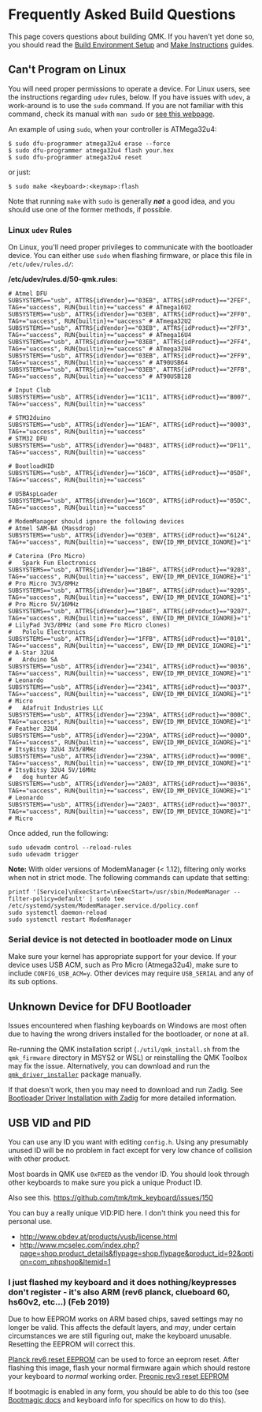 # Frequently Asked Build Questions

This page covers questions about building QMK. If you haven't yet done so, you should read the [Build Environment Setup](getting_started_build_tools.md) and [Make Instructions](getting_started_make_guide.md) guides.

## Can't Program on Linux
You will need proper permissions to operate a device. For Linux users, see the instructions regarding `udev` rules, below. If you have issues with `udev`, a work-around is to use the `sudo` command. If you are not familiar with this command, check its manual with `man sudo` or [see this webpage](https://linux.die.net/man/8/sudo).

An example of using `sudo`, when your controller is ATMega32u4:

    $ sudo dfu-programmer atmega32u4 erase --force
    $ sudo dfu-programmer atmega32u4 flash your.hex
    $ sudo dfu-programmer atmega32u4 reset

or just:

    $ sudo make <keyboard>:<keymap>:flash

Note that running `make` with `sudo` is generally ***not*** a good idea, and you should use one of the former methods, if possible.

### Linux `udev` Rules

On Linux, you'll need proper privileges to communicate with the bootloader device. You can either use `sudo` when flashing firmware, or place this file in `/etc/udev/rules.d/`:

**/etc/udev/rules.d/50-qmk.rules:**
```
# Atmel DFU
SUBSYSTEMS=="usb", ATTRS{idVendor}=="03EB", ATTRS{idProduct}=="2FEF", TAG+="uaccess", RUN{builtin}+="uaccess" # ATmega16U2
SUBSYSTEMS=="usb", ATTRS{idVendor}=="03EB", ATTRS{idProduct}=="2FF0", TAG+="uaccess", RUN{builtin}+="uaccess" # ATmega32U2
SUBSYSTEMS=="usb", ATTRS{idVendor}=="03EB", ATTRS{idProduct}=="2FF3", TAG+="uaccess", RUN{builtin}+="uaccess" # ATmega16U4
SUBSYSTEMS=="usb", ATTRS{idVendor}=="03EB", ATTRS{idProduct}=="2FF4", TAG+="uaccess", RUN{builtin}+="uaccess" # ATmega32U4
SUBSYSTEMS=="usb", ATTRS{idVendor}=="03EB", ATTRS{idProduct}=="2FF9", TAG+="uaccess", RUN{builtin}+="uaccess" # AT90USB64
SUBSYSTEMS=="usb", ATTRS{idVendor}=="03EB", ATTRS{idProduct}=="2FFB", TAG+="uaccess", RUN{builtin}+="uaccess" # AT90USB128

# Input Club
SUBSYSTEMS=="usb", ATTRS{idVendor}=="1C11", ATTRS{idProduct}=="B007", TAG+="uaccess", RUN{builtin}+="uaccess"

# STM32duino
SUBSYSTEMS=="usb", ATTRS{idVendor}=="1EAF", ATTRS{idProduct}=="0003", TAG+="uaccess", RUN{builtin}+="uaccess"
# STM32 DFU
SUBSYSTEMS=="usb", ATTRS{idVendor}=="0483", ATTRS{idProduct}=="DF11", TAG+="uaccess", RUN{builtin}+="uaccess"

# BootloadHID
SUBSYSTEMS=="usb", ATTRS{idVendor}=="16C0", ATTRS{idProduct}=="05DF", TAG+="uaccess", RUN{builtin}+="uaccess"

# USBAspLoader
SUBSYSTEMS=="usb", ATTRS{idVendor}=="16C0", ATTRS{idProduct}=="05DC", TAG+="uaccess", RUN{builtin}+="uaccess"

# ModemManager should ignore the following devices
# Atmel SAM-BA (Massdrop)
SUBSYSTEMS=="usb", ATTRS{idVendor}=="03EB", ATTRS{idProduct}=="6124", TAG+="uaccess", RUN{builtin}+="uaccess", ENV{ID_MM_DEVICE_IGNORE}="1"

# Caterina (Pro Micro)
#   Spark Fun Electronics
SUBSYSTEMS=="usb", ATTRS{idVendor}=="1B4F", ATTRS{idProduct}=="9203", TAG+="uaccess", RUN{builtin}+="uaccess", ENV{ID_MM_DEVICE_IGNORE}="1" # Pro Micro 3V3/8MHz
SUBSYSTEMS=="usb", ATTRS{idVendor}=="1B4F", ATTRS{idProduct}=="9205", TAG+="uaccess", RUN{builtin}+="uaccess", ENV{ID_MM_DEVICE_IGNORE}="1" # Pro Micro 5V/16MHz
SUBSYSTEMS=="usb", ATTRS{idVendor}=="1B4F", ATTRS{idProduct}=="9207", TAG+="uaccess", RUN{builtin}+="uaccess", ENV{ID_MM_DEVICE_IGNORE}="1" # LilyPad 3V3/8MHz (and some Pro Micro clones)
#   Pololu Electronics
SUBSYSTEMS=="usb", ATTRS{idVendor}=="1FFB", ATTRS{idProduct}=="0101", TAG+="uaccess", RUN{builtin}+="uaccess", ENV{ID_MM_DEVICE_IGNORE}="1" # A-Star 32U4
#   Arduino SA
SUBSYSTEMS=="usb", ATTRS{idVendor}=="2341", ATTRS{idProduct}=="0036", TAG+="uaccess", RUN{builtin}+="uaccess", ENV{ID_MM_DEVICE_IGNORE}="1" # Leonardo
SUBSYSTEMS=="usb", ATTRS{idVendor}=="2341", ATTRS{idProduct}=="0037", TAG+="uaccess", RUN{builtin}+="uaccess", ENV{ID_MM_DEVICE_IGNORE}="1" # Micro
#   Adafruit Industries LLC
SUBSYSTEMS=="usb", ATTRS{idVendor}=="239A", ATTRS{idProduct}=="000C", TAG+="uaccess", RUN{builtin}+="uaccess", ENV{ID_MM_DEVICE_IGNORE}="1" # Feather 32U4
SUBSYSTEMS=="usb", ATTRS{idVendor}=="239A", ATTRS{idProduct}=="000D", TAG+="uaccess", RUN{builtin}+="uaccess", ENV{ID_MM_DEVICE_IGNORE}="1" # ItsyBitsy 32U4 3V3/8MHz
SUBSYSTEMS=="usb", ATTRS{idVendor}=="239A", ATTRS{idProduct}=="000E", TAG+="uaccess", RUN{builtin}+="uaccess", ENV{ID_MM_DEVICE_IGNORE}="1" # ItsyBitsy 32U4 5V/16MHz
#   dog hunter AG
SUBSYSTEMS=="usb", ATTRS{idVendor}=="2A03", ATTRS{idProduct}=="0036", TAG+="uaccess", RUN{builtin}+="uaccess", ENV{ID_MM_DEVICE_IGNORE}="1" # Leonardo
SUBSYSTEMS=="usb", ATTRS{idVendor}=="2A03", ATTRS{idProduct}=="0037", TAG+="uaccess", RUN{builtin}+="uaccess", ENV{ID_MM_DEVICE_IGNORE}="1" # Micro
```

Once added, run the following:

```
sudo udevadm control --reload-rules
sudo udevadm trigger
```

**Note:** With older versions of ModemManager (< 1.12), filtering only works when not in strict mode. The following commands can update that setting:

```
printf '[Service]\nExecStart=\nExecStart=/usr/sbin/ModemManager --filter-policy=default' | sudo tee /etc/systemd/system/ModemManager.service.d/policy.conf
sudo systemctl daemon-reload
sudo systemctl restart ModemManager
```

### Serial device is not detected in bootloader mode on Linux
Make sure your kernel has appropriate support for your device. If your device uses USB ACM, such as
Pro Micro (Atmega32u4), make sure to include `CONFIG_USB_ACM=y`. Other devices may require `USB_SERIAL` and any of its sub options.

## Unknown Device for DFU Bootloader

Issues encountered when flashing keyboards on Windows are most often due to having the wrong drivers installed for the bootloader, or none at all.

Re-running the QMK installation script (`./util/qmk_install.sh` from the `qmk_firmware` directory in MSYS2 or WSL) or reinstalling the QMK Toolbox may fix the issue. Alternatively, you can download and run the [`qmk_driver_installer`](https://github.com/qmk/qmk_driver_installer) package manually.

If that doesn't work, then you may need to download and run Zadig. See [Bootloader Driver Installation with Zadig](driver_installation_zadig.md) for more detailed information.

## USB VID and PID
You can use any ID you want with editing `config.h`. Using any presumably unused ID will be no problem in fact except for very low chance of collision with other product.

Most boards in QMK use `0xFEED` as the vendor ID. You should look through other keyboards to make sure you pick a unique Product ID.

Also see this.
https://github.com/tmk/tmk_keyboard/issues/150

You can buy a really unique VID:PID here. I don't think you need this for personal use.
- http://www.obdev.at/products/vusb/license.html
- http://www.mcselec.com/index.php?page=shop.product_details&flypage=shop.flypage&product_id=92&option=com_phpshop&Itemid=1

### I just flashed my keyboard and it does nothing/keypresses don't register - it's also ARM (rev6 planck, clueboard 60, hs60v2, etc...) (Feb 2019)
Due to how EEPROM works on ARM based chips, saved settings may no longer be valid.  This affects the default layers, and *may*, under certain circumstances we are still figuring out, make the keyboard unusable.  Resetting the EEPROM will correct this.

[Planck rev6 reset EEPROM](https://cdn.discordapp.com/attachments/473506116718952450/539284620861243409/planck_rev6_default.bin) can be used to force an eeprom reset. After flashing this image, flash your normal firmware again which should restore your keyboard to _normal_ working order.
[Preonic rev3 reset EEPROM](https://cdn.discordapp.com/attachments/473506116718952450/537849497313738762/preonic_rev3_default.bin)

If bootmagic is enabled in any form, you should be able to do this too (see [Bootmagic docs](feature_bootmagic.md) and keyboard info for specifics on how to do this).
